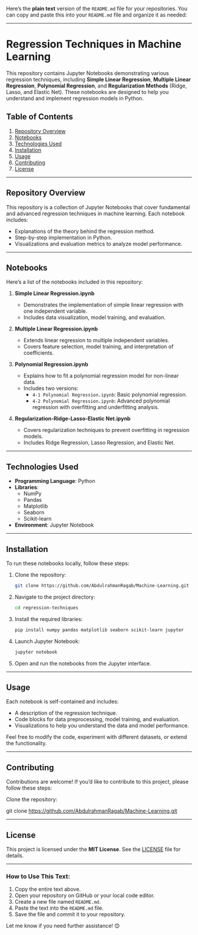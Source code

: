 Here’s the **plain text** version of the `README.md` file for your repositories. You can copy and paste this into your `README.md` file and organize it as needed:

---

# Regression Techniques in Machine Learning

This repository contains Jupyter Notebooks demonstrating various regression techniques, including **Simple Linear Regression**, **Multiple Linear Regression**, **Polynomial Regression**, and **Regularization Methods** (Ridge, Lasso, and Elastic Net). These notebooks are designed to help you understand and implement regression models in Python.

## Table of Contents
1. [Repository Overview](#repository-overview)
2. [Notebooks](#notebooks)
3. [Technologies Used](#technologies-used)
4. [Installation](#installation)
5. [Usage](#usage)
6. [Contributing](#contributing)
7. [License](#license)

---

## Repository Overview
This repository is a collection of Jupyter Notebooks that cover fundamental and advanced regression techniques in machine learning. Each notebook includes:
- Explanations of the theory behind the regression method.
- Step-by-step implementation in Python.
- Visualizations and evaluation metrics to analyze model performance.

---

## Notebooks
Here’s a list of the notebooks included in this repository:

1. **Simple Linear Regression.ipynb**
   - Demonstrates the implementation of simple linear regression with one independent variable.
   - Includes data visualization, model training, and evaluation.

2. **Multiple Linear Regression.ipynb**
   - Extends linear regression to multiple independent variables.
   - Covers feature selection, model training, and interpretation of coefficients.

3. **Polynomial Regression.ipynb**
   - Explains how to fit a polynomial regression model for non-linear data.
   - Includes two versions:
     - `4-1 Polynomial Regression.ipynb`: Basic polynomial regression.
     - `4-2 Polynomial Regression.ipynb`: Advanced polynomial regression with overfitting and underfitting analysis.

4. **Regularization-Ridge-Lasso-Elastic Net.ipynb**
   - Covers regularization techniques to prevent overfitting in regression models.
   - Includes Ridge Regression, Lasso Regression, and Elastic Net.

---

## Technologies Used
- **Programming Language**: Python
- **Libraries**:
  - NumPy
  - Pandas
  - Matplotlib
  - Seaborn
  - Scikit-learn
- **Environment**: Jupyter Notebook

---

## Installation
To run these notebooks locally, follow these steps:

1. Clone the repository:
   ```bash
   git clone https://github.com/AbdulrahmanRagab/Machine-Learning.git
   ```

2. Navigate to the project directory:
   ```bash
   cd regression-techniques
   ```

3. Install the required libraries:
   ```bash
   pip install numpy pandas matplotlib seaborn scikit-learn jupyter
   ```

4. Launch Jupyter Notebook:
   ```bash
   jupyter notebook
   ```

5. Open and run the notebooks from the Jupyter interface.

---

## Usage
Each notebook is self-contained and includes:
- A description of the regression technique.
- Code blocks for data preprocessing, model training, and evaluation.
- Visualizations to help you understand the data and model performance.

Feel free to modify the code, experiment with different datasets, or extend the functionality.

---

## Contributing
Contributions are welcome! If you’d like to contribute to this project, please follow these steps:

Clone the repository:

git clone https://github.com/AbdulrahmanRagab/Machine-Learning.git

---

## License
This project is licensed under the **MIT License**. See the [LICENSE](LICENSE) file for details.

---

### How to Use This Text:
1. Copy the entire text above.
2. Open your repository on GitHub or your local code editor.
3. Create a new file named `README.md`.
4. Paste the text into the `README.md` file.
5. Save the file and commit it to your repository.

Let me know if you need further assistance! 😊
